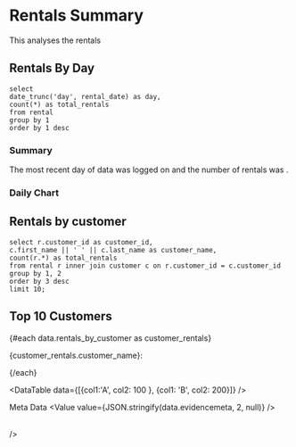 # Rentals Summary

This analyses the rentals

## Rentals By Day

```rentals_by_day
select
date_trunc('day', rental_date) as day, 
count(*) as total_rentals 
from rental 
group by 1
order by 1 desc
```

### Summary
The most recent day of data was logged on <Value data={data.rentals_by_day} fmt=date/> and the number of rentals was <Value data={data.rentals_by_day} column="total_rentals"/>.

### Daily Chart

<LineChart 
    data={data.rentals_by_day} 
    x=day 
    y=total_rentals
/>

## Rentals by customer

```rentals_by_customer
select r.customer_id as customer_id,
c.first_name || ' ' || c.last_name as customer_name, 
count(r.*) as total_rentals
from rental r inner join customer c on r.customer_id = c.customer_id
group by 1, 2         
order by 3 desc
limit 10;
```
## Top 10 Customers

{#each data.rentals_by_customer as customer_rentals}

{customer_rentals.customer_name}: <Value value={customer_rentals.total_rentals}/>

{/each}

<DataTable data={[{col1:'A', col2: 100 }, {col1: 'B', col2: 200}]} />

<DataTable query='rentals_by_customer' />
<DataTable data={data.rentals_by_customer} />


Meta Data
<Value value={JSON.stringify(data.evidencemeta, 2, null)} />


<br/>
/>
